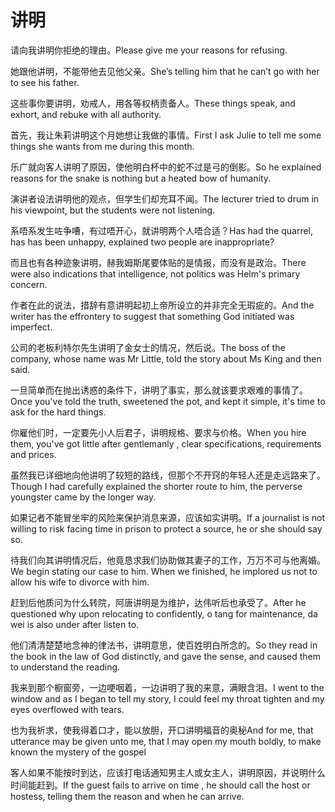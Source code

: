 # 讲明

<p><span class="chinese">请向我讲明你拒绝的理由。</span><span class="english">Please give me your reasons for refusing.</span></p>

<p><span class="chinese">她跟他讲明，不能带他去见他父亲。</span><span class="english">She’s telling him that he can’t go with her to see his father.</span></p>

<p><span class="chinese">这些事你要讲明，劝戒人，用各等权柄责备人。</span><span class="english">These things speak, and exhort, and rebuke with all authority.</span></p>

<p><span class="chinese">首先，我让朱莉讲明这个月她想让我做的事情。</span><span class="english">First I ask Julie to tell me some things she wants from me during this month.</span></p>

<p><span class="chinese">乐广就向客人讲明了原因，使他明白杯中的蛇不过是弓的倒影。</span><span class="english">So he explained reasons for the snake is nothing but a heated bow of humanity.</span></p>

<p><span class="chinese">演讲者设法讲明他的观点，但学生们却充耳不闻。</span><span class="english">The lecturer tried to drum in his viewpoint, but the students were not listening.</span></p>

<p><span class="chinese">系唔系发生咗争嘈，有过唔开心，就讲明两个人唔合适？</span><span class="english">Has had the quarrel, has has been unhappy, explained two people are inappropriate?</span></p>

<p><span class="chinese">而且也有各种迹象讲明，赫我姆斯尾要体贴的是情报，而没有是政治。</span><span class="english">There were also indications that intelligence, not politics was Helm's primary concern.</span></p>

<p><span class="chinese">作者在此的说法，措辞有意讲明起初上帝所设立的并非完全无瑕疵的。</span><span class="english">And the writer has the effrontery to suggest that something God initiated was imperfect.</span></p>

<p><span class="chinese">公司的老板利特尔先生讲明了金女士的情况，然后说。</span><span class="english">The boss of the company, whose name was Mr Little, told the story about Ms King and then said.</span></p>

<p><span class="chinese">一旦简单而在抛出诱惑的条件下，讲明了事实，那么就该要求艰难的事情了。</span><span class="english">Once you've told the truth, sweetened the pot, and kept it simple, it's time to ask for the hard things.</span></p>

<p><span class="chinese">你雇他们时，一定要先小人后君子，讲明规格、要求与价格。</span><span class="english">When you hire them, you've got little after gentlemanly , clear specifications, requirements and prices.</span></p>

<p><span class="chinese">虽然我已详细地向他讲明了较短的路线，但那个不开窍的年轻人还是走远路来了。</span><span class="english">Though I had carefully explained the shorter route to him, the perverse youngster came by the longer way.</span></p>

<p><span class="chinese">如果记者不能冒坐牢的风险来保护消息来源，应该如实讲明。</span><span class="english">If a journalist is not willing to risk facing time in prison to protect a source, he or she should say so.</span></p>

<p><span class="chinese">待我们向其讲明情况后，他竟恳求我们协助做其妻子的工作，万万不可与他离婚。</span><span class="english">We begin stating our case to him. When we finished, he implored us not to allow his wife to divorce with him.</span></p>

<p><span class="chinese">赶到后他质问为什么转院，阿唐讲明是为维护，达伟听后也承受了。</span><span class="english">After he questioned why upon relocating to confidently, o tang for maintenance, da wei is also under after listen to.</span></p>

<p><span class="chinese">他们清清楚楚地念神的律法书，讲明意思，使百姓明白所念的。</span><span class="english">So they read in the book in the law of God distinctly, and gave the sense, and caused them to understand the reading.</span></p>

<p><span class="chinese">我来到那个橱窗旁，一边哽咽着，一边讲明了我的来意，满眼含泪。</span><span class="english">I went to the window and as I began to tell my story, I could feel my throat tighten and my eyes overflowed with tears.</span></p>

<p><span class="chinese">也为我祈求，使我得着口才，能以放胆，开口讲明福音的奥秘</span><span class="english">And for me, that utterance may be given unto me, that I may open my mouth boldly, to make known the mystery of the gospel</span></p>

<p><span class="chinese">客人如果不能按时到达，应该打电话通知男主人或女主人，讲明原因，并说明什么时间能赶到。</span><span class="english">If the guest fails to arrive on time , he should call the host or hostess, telling them the reason and when he can arrive.</span></p>

